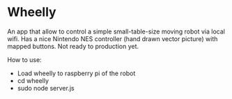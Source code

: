 Wheelly
=======

An app that allow to control a simple small-table-size moving robot via local wifi.
Has a nice Nintendo NES controller (hand drawn vector picture) with mapped buttons.
Not ready to production yet. 

How to use:
* Load wheelly to raspberry pi of the robot
* cd wheelly
* sudo node server.js

